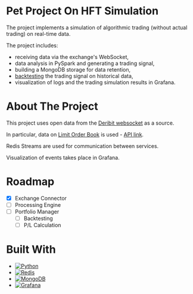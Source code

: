 # Pet Project On HFT Simulation

The project implements a simulation of algorithmic trading (without actual trading) on real-time data.

The project includes:
- receiving data via the exchange's WebSocket,
- data analysis in PySpark and generating a trading signal,
- building a MongoDB storage for data retention,
- [backtesting](https://en.wikipedia.org/wiki/Backtesting) the trading signal on historical data,
- visualization of logs and the trading simulation results in Grafana.

# About The Project

This project uses open data from the [Deribit websocket](https://docs.deribit.com/?python#json-rpc-over-websocket) as a source.

In particular, data on [Limit Order Book](https://en.wikipedia.org/wiki/Central_limit_order_book) is used - [API link](https://docs.deribit.com/?python#public-get_order_book_by_instrument_id).

Redis Streams are used for communication between services.

Visualization of events takes place in Grafana.

# Roadmap

- [x] Exchange Connector
- [ ] Processing Engine
- [ ] Portfolio Manager
  - [ ] Backtesting
  - [ ] P/L Calculation
     
# Built With

* [![Python][Python]][Python-url]
* [![Redis][Redis]][Redis-url]
* [![MongoDB][MongoDB]][MongoDB-url]
* [![Grafana][Grafana]][Grafana-url]

[Python]: https://img.shields.io/badge/Python-3776AB?logo=python&logoColor=fff
[Python-url]: https://www.python.org/
[Redis]: https://img.shields.io/badge/Redis-%23DD0031.svg?logo=redis&logoColor=white
[Redis-url]: https://redis.io/
[MongoDB]: https://img.shields.io/badge/MongoDB-%234ea94b.svg?logo=mongodb&logoColor=white
[MongoDB-url]: https://www.mongodb.com/
[Grafana]: https://img.shields.io/badge/Grafana-F46800?logo=grafana&logoColor=fff
[Grafana-url]: https://grafana.com/
